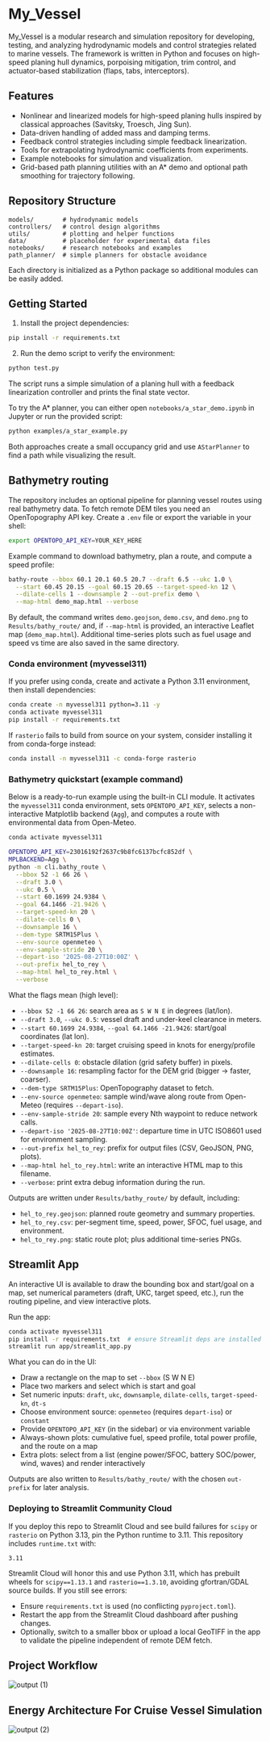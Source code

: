 # My_Vessel

My_Vessel is a modular research and simulation repository for developing,
testing, and analyzing hydrodynamic models and control strategies related to
marine vessels. The framework is written in Python and focuses on high-speed
planing hull dynamics, porpoising mitigation, trim control, and actuator-based
stabilization (flaps, tabs, interceptors).

## Features

- Nonlinear and linearized models for high-speed planing hulls inspired by
  classical approaches (Savitsky, Troesch, Jing Sun).
- Data-driven handling of added mass and damping terms.
- Feedback control strategies including simple feedback linearization.
- Tools for extrapolating hydrodynamic coefficients from experiments.
- Example notebooks for simulation and visualization.
- Grid-based path planning utilities with an A* demo and optional path
  smoothing for trajectory following.

## Repository Structure

```
models/        # hydrodynamic models
controllers/   # control design algorithms
utils/         # plotting and helper functions
data/          # placeholder for experimental data files
notebooks/     # research notebooks and examples
path_planner/  # simple planners for obstacle avoidance
```

Each directory is initialized as a Python package so additional modules can be
easily added.

## Getting Started

1. Install the project dependencies:

```bash
pip install -r requirements.txt
```

2. Run the demo script to verify the environment:

```bash
python test.py
```

The script runs a simple simulation of a planing hull with a feedback
linearization controller and prints the final state vector.

To try the A* planner, you can either open
`notebooks/a_star_demo.ipynb` in Jupyter or run the provided script:

```bash
python examples/a_star_example.py
```

Both approaches create a small occupancy grid and use
`AStarPlanner` to find a path while visualizing the result.

## Bathymetry routing

The repository includes an optional pipeline for planning vessel routes using
real bathymetry data. To fetch remote DEM tiles you need an
OpenTopography API key. Create a `.env` file or export the variable in your
shell:

```bash
export OPENTOPO_API_KEY=YOUR_KEY_HERE
```

Example command to download bathymetry, plan a route, and compute a speed
profile:

```bash
bathy-route --bbox 60.1 20.1 60.5 20.7 --draft 6.5 --ukc 1.0 \
  --start 60.45 20.15 --goal 60.15 20.65 --target-speed-kn 12 \
  --dilate-cells 1 --downsample 2 --out-prefix demo \
  --map-html demo_map.html --verbose
```

By default, the command writes `demo.geojson`, `demo.csv`, and `demo.png` to
`Results/bathy_route/` and, if `--map-html` is provided, an interactive Leaflet map
(`demo_map.html`). Additional time-series plots such as fuel usage and speed vs
time are also saved in the same directory.

### Conda environment (myvessel311)

If you prefer using conda, create and activate a Python 3.11 environment, then install dependencies:

```bash
conda create -n myvessel311 python=3.11 -y
conda activate myvessel311
pip install -r requirements.txt
```

If `rasterio` fails to build from source on your system, consider installing it from conda-forge instead:

```bash
conda install -n myvessel311 -c conda-forge rasterio
```

### Bathymetry quickstart (example command)

Below is a ready-to-run example using the built-in CLI module. It activates the `myvessel311` conda environment, sets `OPENTOPO_API_KEY`, selects a non-interactive Matplotlib backend (`Agg`), and computes a route with environmental data from Open-Meteo.

```bash
conda activate myvessel311

OPENTOPO_API_KEY=23016192f2637c9b8fc6137bcfc852df \
MPLBACKEND=Agg \
python -m cli.bathy_route \
  --bbox 52 -1 66 26 \
  --draft 3.0 \
  --ukc 0.5 \
  --start 60.1699 24.9384 \
  --goal 64.1466 -21.9426 \
  --target-speed-kn 20 \
  --dilate-cells 0 \
  --downsample 16 \
  --dem-type SRTM15Plus \
  --env-source openmeteo \
  --env-sample-stride 20 \
  --depart-iso '2025-08-27T10:00Z' \
  --out-prefix hel_to_rey \
  --map-html hel_to_rey.html \
  --verbose
```

What the flags mean (high level):

- `--bbox 52 -1 66 26`: search area as `S W N E` in degrees (lat/lon).
- `--draft 3.0`, `--ukc 0.5`: vessel draft and under-keel clearance in meters.
- `--start 60.1699 24.9384`, `--goal 64.1466 -21.9426`: start/goal coordinates (lat lon).
- `--target-speed-kn 20`: target cruising speed in knots for energy/profile estimates.
- `--dilate-cells 0`: obstacle dilation (grid safety buffer) in pixels.
- `--downsample 16`: resampling factor for the DEM grid (bigger → faster, coarser).
- `--dem-type SRTM15Plus`: OpenTopography dataset to fetch.
- `--env-source openmeteo`: sample wind/wave along route from Open-Meteo (requires `--depart-iso`).
- `--env-sample-stride 20`: sample every Nth waypoint to reduce network calls.
- `--depart-iso '2025-08-27T10:00Z'`: departure time in UTC ISO8601 used for environment sampling.
- `--out-prefix hel_to_rey`: prefix for output files (CSV, GeoJSON, PNG, plots).
- `--map-html hel_to_rey.html`: write an interactive HTML map to this filename.
- `--verbose`: print extra debug information during the run.

Outputs are written under `Results/bathy_route/` by default, including:

- `hel_to_rey.geojson`: planned route geometry and summary properties.
- `hel_to_rey.csv`: per-segment time, speed, power, SFOC, fuel usage, and environment.
- `hel_to_rey.png`: static route plot; plus additional time-series PNGs.

## Streamlit App

An interactive UI is available to draw the bounding box and start/goal on a map, set numerical parameters (draft, UKC, target speed, etc.), run the routing pipeline, and view interactive plots.

Run the app:

```bash
conda activate myvessel311
pip install -r requirements.txt  # ensure Streamlit deps are installed
streamlit run app/streamlit_app.py
```

What you can do in the UI:

- Draw a rectangle on the map to set `--bbox` (S W N E)
- Place two markers and select which is start and goal
- Set numeric inputs: `draft`, `ukc`, `downsample`, `dilate-cells`, `target-speed-kn`, `dt-s`
- Choose environment source: `openmeteo` (requires `depart-iso`) or `constant`
- Provide `OPENTOPO_API_KEY` (in the sidebar) or via environment variable
- Always-shown plots: cumulative fuel, speed profile, total power profile, and the route on a map
- Extra plots: select from a list (engine power/SFOC, battery SOC/power, wind, waves) and render interactively

Outputs are also written to `Results/bathy_route/` with the chosen `out-prefix` for later analysis.

### Deploying to Streamlit Community Cloud

If you deploy this repo to Streamlit Cloud and see build failures for `scipy` or `rasterio` on Python 3.13, pin the Python runtime to 3.11. This repository includes `runtime.txt` with:

```
3.11
```

Streamlit Cloud will honor this and use Python 3.11, which has prebuilt wheels for `scipy==1.13.1` and `rasterio==1.3.10`, avoiding gfortran/GDAL source builds. If you still see errors:

- Ensure `requirements.txt` is used (no conflicting `pyproject.toml`).
- Restart the app from the Streamlit Cloud dashboard after pushing changes.
- Optionally, switch to a smaller bbox or upload a local GeoTIFF in the app to validate the pipeline independent of remote DEM fetch.

## Project Workflow
![output (1)](https://github.com/user-attachments/assets/887d7af9-b24a-4adf-8b18-df29376f93bf)

## Energy Architecture For Cruise Vessel Simulation
![output (2)](https://github.com/user-attachments/assets/6ba6b003-a737-4548-bcce-5edae61bc879)
